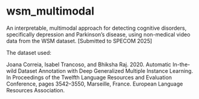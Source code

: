 # wsm_multimodal
An interpretable, multimodal approach for detecting cognitive disorders, specifically depression and Parkinson’s disease, using non-medical video data from the WSM dataset. 
[Submitted to SPECOM 2025]

The dataset used:

  Joana Correia, Isabel Trancoso, and Bhiksha Raj. 2020. Automatic In-the-wild Dataset Annotation with Deep Generalized Multiple Instance Learning. In Proceedings of the Twelfth Language Resources and Evaluation Conference, pages 3542–3550, Marseille, France. European Language Resources Association.
